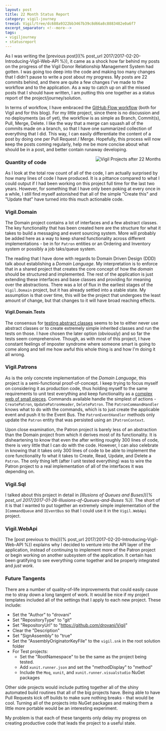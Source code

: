 ```yaml
---
layout: post
title: 22 Month Status Report
category: vigil-journey
treeid: Vigil/tree/dc688a9322bb3467b39c8d66a8c8883482e0a6f7
excerpt_separator: <!--more-->
tags:
- vigiljourney
- statusreport
---
```


As I was writing the [previous post]({% post_url 2017/2017-02-20-Introducing-Vigil-Web-API %}), it came as a shock how far behind my posts on the progress of the Vigil Donor Relationship Management System had gotten. I was going too deep into the code and making too many changes that I didn't pause to write a post about my progress. My posts are 22 commits behind, and there are quite a few changes I've made to the workflow and to the application. As a way to catch up on all the missed posts that I should have written, I am putting this one together as a status report of the project/journey/solution.

In terms of workflow, I have embraced the [GitHub Flow workflow](https://guides.github.com/introduction/flow/) (both for Vigil and for this blog). For my little project, since there is no discussion and no deployments (as of yet), the workflow is as simple as Branch, Commit(s), Pull, Merge, Delete. I like the way that a merge can squash all of the commits made on a branch, so that I have one summarized collection of everything that I did. This way, I can easily differentiate the content of a post by doing one per Pull Request / Merge. Hopefully, this process will now keep the posts coming regularly, help me be more concise about what should be in a post, and better contain runaway developing.

<!--more-->

<aside style="float: right;">
    <img src="/images/vigil-project-22-months.png" alt="Vigil Projects after 22 Months" />
</aside>

### Quantity of code

As I look at the total row count of all of the code, I am actually surprised by how many lines of code I have produced. It is a pittance compared to what I could output if I had been working on this project full time for the last two years. However, for something that I have only been poking at every once in a while, I still find myself astonished that all of the simple "Create this" and "Update that" have turned into this much actionable code.

### Vigil.Domain

The Domain project contains a lot of interfaces and a few abstract classes. The key functionality that has been created here are the structure for what it takes to build a messaging and event sourcing system. More will probably be added here as a way to keep shared functionality across different implementations - be in for `Patron` entities or an Ordering and Inventory system or possibly a job taks/queue system.

The reading that I have done with regards to Domain Driven Design (DDD) talk about establishing a _Domain Language_. My interpretation is to enforce that in a shared project that creates the core concept of how the _domain_ should be structured and implemented. The rest of the application is just extending these interfaces and base classes and providing for meaning over the abstractions. There was a lot of flux in the earliest stages of the `Vigil.Domain` project, but it has already settled into a stable state. My assumption is that over time, this will be the project that undergoes the least amount of change, but that changes to it will have broad reaching effects.

#### Vigil.Domain.Tests

The consensus for [testing abstract classes](http://stackoverflow.com/questions/243274/how-to-unit-test-abstract-classes-extend-with-stubs) seems to be to either never use abstract classes or to create extremely simple inherited classes and run the tests on those. I have chosen the later option (obviously) and so far the tests seem comprehensive. Though, as with most of this project, I have constant feelings of imposter syndrome where someone smart is going to come along and tell me how awful this whole thing is and how I'm doing it all wrong.

### Vigil.Patrons

As is the only concrete implementation of the _Domain Language_, this project is a semi-functional proof-of-concept. I keep trying to focus myself on considering it as production code, thus holding myself to the same requirements to unit test everything and keep functionality as a [complex web of small pieces](https://www.youtube.com/watch?v=R2Aa4PivG0g). Commands available handle the simplest of actions - `CreatePatron`, `UpdatePatronHeader`, `DeletePatron`. The `PatronCommandHandler` knows what to do with the commands, which is to just create the applicable event and push it to the Event Bus. The `PatronEventHandler` methods only update the `Patron` entity that was persisted using an `IPatronContext`.

Upon close examination, the Patron project is barely less of an abstraction than the Domain project from which it derives most of its functionality. It is  disheartening to know that even the after writing roughly 300 lines of code, there is very little that I can do with the code. However, I can also celebrate in knowing that it takes only 300 lines of code to be able to implement the core functionality fo what it takes to Create, Read, Update, and Delete a `Patron`. The only thing left (after I unit tested everything) was to wire the Patron project to a real implementation of all of the interfaces it was depending on.

### Vigil.Sql

I talked about this project in detail in _[Illusions of Queues and Buses]({% post_url 2017/2017-01-26-Illusions-of-Queues-and-Buses %})_. The short of it is that I wanted to put together an extremely simple implementation of the `ICommandQueue` and `IEventBus` so that I could use it in the `Vigil.WebApi` project.

### Vigil.WebApi

The [post previous to this]({% post_url 2017/2017-02-20-Introducing-Vigil-Web-API %}) explains why I decided to venture into the API layer of the application, instead of continuing to implement more of the Patron project or begin working on another subsystem of the application. It certain has been gratifying to see everything come together and be properly integrated and _just work_.

### Future Tangents

There are a number of quality-of-life improvements that could easily cause me to stray down a long tangent of work. It would be nice if my project templates included all of the settings that I apply to each new project. These include:

- Set the "Author" to "drovani"
- Set "RepositoryType" to "git"
- Set "RepositoryUrl" to "https://github.com/drovani/Vigil"
- Clear the "Description"
- Set "SignAssembly" to "true"
- Set the "AssemblyOriginatorKeyFile" to the `vigil.snk` in the root solution folder
- For Test projects:
  - Set the "RootNamespace" to be the same as the project being tested.
  - Add `xunit.runner.json` and set the "methodDisplay" to "method"
  - Include the `Moq`, `xunit`, and `xunit.runner.visualstudio` NuGet packages

Other side projects would include putting together all of the shiny automated build routines that all of the big projects have. Being able to have Pull Requests kick off builds to make sure nothing breaks - that would be cool. Turning all of the projects into NuGet packages and making them a little more portable would be an interesting experiment.

My problem is that each of these tangents only delay my progress on creating productive code that leads the project to a useful state.